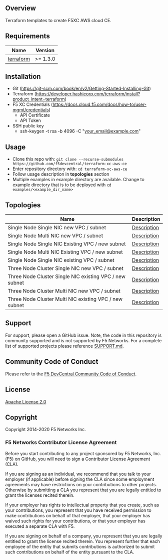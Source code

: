 ## Overview

Terraform templates to create F5XC AWS cloud CE.

## Requirements

| Name                                                                                     | Version   |
|------------------------------------------------------------------------------------------|-----------|
| <a name="requirement_terraform"></a> [terraform](https://github.com/hashicorp/terraform) | \>= 1.3.0 |

## Installation

- Git (https://git-scm.com/book/en/v2/Getting-Started-Installing-Git)
- Terraform (https://developer.hashicorp.com/terraform/install?product_intent=terraform)
- F5 XC Credentials (https://docs.cloud.f5.com/docs/how-to/user-mgmt/credentials)
    * API Certificate
    * API Token
- SSH public key
    * ssh-keygen -t rsa -b 4096 -C "your_email@example.com"

## Usage

- Clone this repo with: `git clone --recurse-submodules https://github.com/f5devcentral/terraform-xc-aws-ce`
- Enter repository directory with: `cd terraform-xc-aws-ce`
- Follow usage description in __topologies__ section
- Multiple examples in example directory are available. Change to example directory that is to be deployed
  with `cd examples/<example_dir_name>`

## Topologies

| Name                                                    | Description                                                                             |
|---------------------------------------------------------|-----------------------------------------------------------------------------------------|
| Single Node Single NIC new VPC / subnet                 | [Description](examples/single_node_single_nic_new_vpc_new_subnet/README.md)             |
| Single Node Multi NIC new VPC / subnet                  | [Description](examples/single_node_multi_nic_new_vpc_new_subnet/README.md)              |
| Single Node Single NIC Existing VPC / new subnet        | [Description](examples/single_node_single_nic_existing_vpc_new_subnet/README.md)        |
| Single Node Multi NIC Existing VPC / new subnet         | [Description](examples/single_node_multi_nic_existing_vpc_new_subnet/README.md)         |
| Single Node Single NIC existing VPC / subnet            | [Description](examples/single_node_single_nic_existing_vpc_existing_subnet/README.md)   |
| Three Node Cluster Single NIC new VPC / subnet          | [Description](examples/three_node_cluster_single_nic_new_vpc_new_subnet/README.md)      |
| Three Node Cluster Single NIC existing VPC / new subnet | [Description](examples/three_node_cluster_single_nic_existing_vpc_new_subnet/README.md) |
| Three Node Cluster Multi NIC new VPC / subnet           | [Description](examples/three_node_cluster_multi_nic_new_vpc_new_subnet/README.md)       |
| Three Node Cluster Multi NIC existing VPC / new subnet  | [Description](examples/three_node_cluster_multi_nic_existing_vpc_new_subnet/README.md)  | 

## Support

For support, please open a GitHub issue. Note, the code in this repository is community supported and is not supported
by F5 Networks. For a complete list of supported projects please reference [SUPPORT.md](SUPPORT.md).

## Community Code of Conduct

Please refer to the [F5 DevCentral Community Code of Conduct](code_of_conduct.md).

## License

[Apache License 2.0](LICENSE)

## Copyright

Copyright 2014-2020 F5 Networks Inc.

### F5 Networks Contributor License Agreement

Before you start contributing to any project sponsored by F5 Networks, Inc. (F5) on GitHub, you will need to sign a
Contributor License Agreement (CLA).

If you are signing as an individual, we recommend that you talk to your employer (if applicable) before signing the CLA
since some employment agreements may have restrictions on your contributions to other projects.
Otherwise by submitting a CLA you represent that you are legally entitled to grant the licenses recited therein.

If your employer has rights to intellectual property that you create, such as your contributions, you represent that you
have received permission to make contributions on behalf of that employer, that your employer has waived such rights for
your contributions, or that your employer has executed a separate CLA with F5.

If you are signing on behalf of a company, you represent that you are legally entitled to grant the license recited
therein.
You represent further that each employee of the entity that submits contributions is authorized to submit such
contributions on behalf of the entity pursuant to the CLA.
